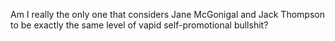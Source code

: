 Am I really the only one that considers Jane McGonigal and Jack Thompson to be exactly the same level of vapid self-promotional bullshit?